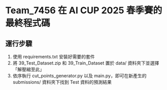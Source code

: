 # Team_7456 在 AI CUP 2025 春季賽的最終程式碼

## 運行步驟

1. 使用 requirements.txt 安裝好需要的套件
2. 將 39_Test_Dataset.zip 和 39_Train_Dataset 置於 data/ 資料夾下並選擇「解壓縮至此」
3. 依序執行 cut_points_generator.py 以及 main.py，即可在新產生的 submissions/ 資料夾下找到 Test 資料的預測結果
